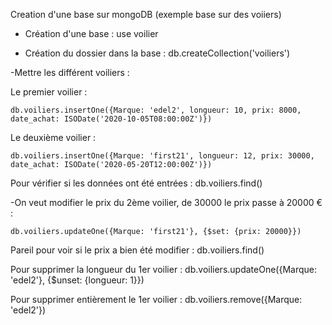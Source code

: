 Creation d'une base sur mongoDB (exemple base sur des voiiers)

- Création d'une base : use voilier

- Création du dossier dans la base : db.createCollection('voiliers')

-Mettre les différent voiliers :

Le premier voilier : 

    db.voiliers.insertOne({Marque: 'edel2', longueur: 10, prix: 8000, date_achat: ISODate('2020-10-05T08:00:00Z')})


Le deuxième voilier :

    db.voiliers.insertOne({Marque: 'first21', longueur: 12, prix: 30000, date_achat: ISODate('2020-05-20T12:00:00Z')})



Pour vérifier si les données ont été entrées : db.voiliers.find()


-On veut modifier le prix du 2ème voilier, de 30000 le prix passe à 20000 € :

    db.voiliers.updateOne({Marque: 'first21'}, {$set: {prix: 20000}})

Pareil pour voir si le prix a bien été modifier : db.voiliers.find()



Pour supprimer la longueur du 1er voilier : db.voiliers.updateOne({Marque: 'edel2'}, {$unset: {longueur: 1}})


Pour supprimer entièrement le 1er voilier : db.voiliers.remove({Marque: 'edel2'})

